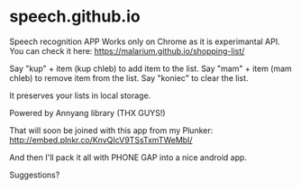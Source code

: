 # speech.github.io
Speech recognition APP
Works only on Chrome as it is experimantal API.
You can check it here: https://malarium.github.io/shopping-list/

Say "kup" + item (kup chleb) to add item to the list.
Say "mam" + item (mam chleb) to remove item from the list.
Say "koniec" to clear the list.

It preserves your lists in local storage.


Powered by Annyang library (THX GUYS!)

That will soon be joined with this app from my Plunker: http://embed.plnkr.co/KnvQIcV9TSsTxmTWeMbI/

And then I'll pack it all with PHONE GAP into a nice android app.

Suggestions?
